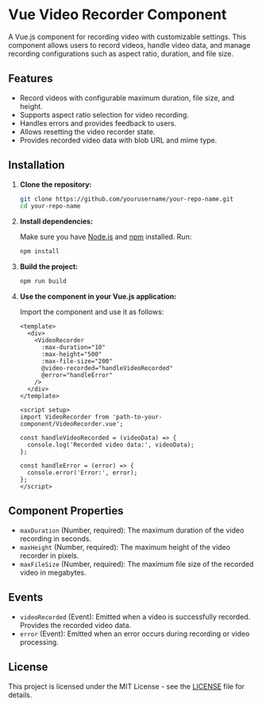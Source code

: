 # Vue Video Recorder Component

A Vue.js component for recording video with customizable settings. This component allows users to record videos, handle video data, and manage recording configurations such as aspect ratio, duration, and file size.

## Features

- Record videos with configurable maximum duration, file size, and height.
- Supports aspect ratio selection for video recording.
- Handles errors and provides feedback to users.
- Allows resetting the video recorder state.
- Provides recorded video data with blob URL and mime type.

## Installation

1. **Clone the repository:**

   ```bash
   git clone https://github.com/yourusername/your-repo-name.git
   cd your-repo-name
   ```

2. **Install dependencies:**

   Make sure you have [Node.js](https://nodejs.org/) and [npm](https://www.npmjs.com/) installed. Run:

   ```bash
   npm install
   ```

3. **Build the project:**

   ```bash
   npm run build
   ```

4. **Use the component in your Vue.js application:**

   Import the component and use it as follows:

   ```vue
   <template>
     <div>
       <VideoRecorder
         :max-duration="10"
         :max-height="500"
         :max-file-size="200"
         @video-recorded="handleVideoRecorded"
         @error="handleError"
       />
     </div>
   </template>

   <script setup>
   import VideoRecorder from 'path-to-your-component/VideoRecorder.vue';

   const handleVideoRecorded = (videoData) => {
     console.log('Recorded video data:', videoData);
   };

   const handleError = (error) => {
     console.error('Error:', error);
   };
   </script>
   ```

## Component Properties

- `maxDuration` (Number, required): The maximum duration of the video recording in seconds.
- `maxHeight` (Number, required): The maximum height of the video recorder in pixels.
- `maxFileSize` (Number, required): The maximum file size of the recorded video in megabytes.

## Events

- `videoRecorded` (Event): Emitted when a video is successfully recorded. Provides the recorded video data.
- `error` (Event): Emitted when an error occurs during recording or video processing.

## License

This project is licensed under the MIT License - see the [LICENSE](LICENSE) file for details.
